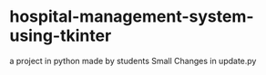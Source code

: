 # hospital-management-system-using-tkinter
a project in python made by students
Small Changes in update.py
